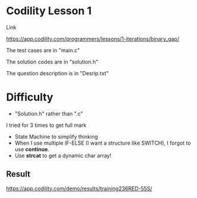 # Codility Lesson 1
Link

https://app.codility.com/programmers/lessons/1-iterations/binary_gap/

The test cases are in "main.c"

The solution codes are in "solution.h"

The question description is in "Desrip.txt"

# Difficulty
- "Solution.h" rather than ".c"

I tried for 3 times to get full mark
- State Machine to simplify thinking
- When I use multiple IF-ELSE (I want a structure like SWITCH), I forgot to use **continue**.
- Use **strcat** to get a dynamic char array!

## Result
https://app.codility.com/demo/results/training236RED-55S/